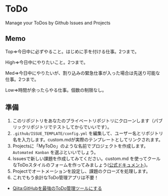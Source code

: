 # ToDo
Manage your ToDos by Github Issues and Projects

## Memo
Top⇒今日中に必ずやること。はじめに手を付ける仕事。2つまで。

High⇒今日中にやりたいこと。2つまで。

Med⇒今日中にやりたいが、割り込みの緊急仕事が入った場合は先送り可能な仕事。2つまで。

Low⇒時間が余ったらやる仕事。個数の制限なし。


## 準備
1. このリポジトリをあなたのプライベートリポジトリにクローンします（パブリックリポジトリでテストしてからでいいです）。
2. ``.github/ISSUE_TEMPLATE/config.yml`` を編集して、ユーザー名とリポジトリ名を入力します。custom.mdが実際のテンプレートとしてリンクされます。
3. Projectsに「MyToDo」のような名前でプロジェクトを作成します。``Automated Kanban`` を選ぶといいでしょう。
4. Issuesで新しい課題を作成してみてください。custom.md を使ってクールなToDoスタイルのフォームを作ってみましょう([公式ドキュメント](https://docs.github.com/en/communities/using-templates-to-encourage-useful-issues-and-pull-requests/configuring-issue-templates-for-your-repository))。
5. Projectでオートメーションを設定し、課題のクローズを処理します。
6. これでもう余計なToDo管理アプリは不要！

- [Qiita:GitHubを最強のToDo管理ツールにする](https://qiita.com/o_ob/items/fd45fba2a9af0ce963c3)
